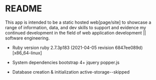 # README

<!-- This README would normally document whatever steps are necessary to get the
application up and running. -->

  This app is intended to be a static hosted web[page/site] to showcase a range of information, data, and dev skills to support and evidence my continued development in the field of web application development || software engineering.

<!-- Things you may want to cover: -->

* Ruby version
    ruby 2.7.3p183 (2021-04-05 revision 6847ee089d) [x86_64-linux]

* System dependencies
    bootstrap 4+
    jquery
    popper.js

<!-- * Configuration -->


* Database creation & initialization
    active-storage--skipped


<!-- * How to run the test suite -->

<!-- * Services (job queues, cache servers, search engines, etc.) -->

<!-- * Deployment instructions -->

<!-- * ... -->
